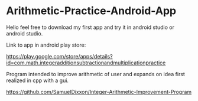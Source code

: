 # Arithmetic-Practice-Android-App
Hello feel free to download my first app and try it in android studio or android studio.

Link to app in android play store: 

https://play.google.com/store/apps/details?id=com.math.integeradditionsubtractionandmultiplicationpractice

Program intended to improve arithmetic of user and expands on idea first realized in cpp with a gui.

https://github.com/SamuelDixxon/Integer-Arithmetic-Improvement-Program
